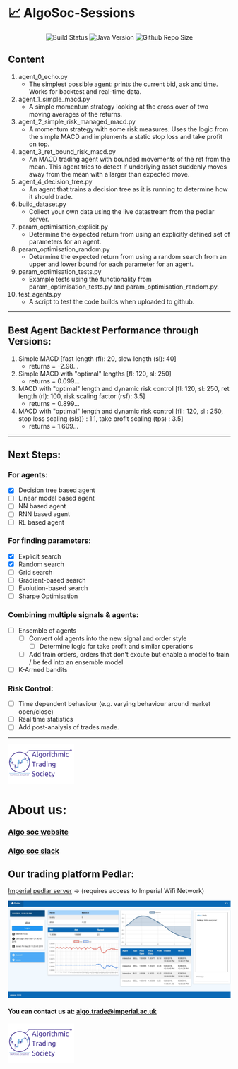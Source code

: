 # :chart_with_upwards_trend: AlgoSoc-Sessions

<p align="center">
	<img src="https://travis-ci.com/Joearrowsmith/AlgoSoc-Sessions.svg?branch=master"
     		alt="Build Status">
	<img src="https://img.shields.io/badge/Python_3.6.3+-orange"
     		alt="Java Version">
	<img src="https://img.shields.io/github/repo-size/joearrowsmith/AlgoSoc-Sessions"
     		alt="Github Repo Size">
</p>

## Content

1. agent_0_echo.py 
   - The simplest possible agent: prints the current bid, ask and time. Works for backtest and real-time data.
2. agent_1_simple_macd.py
   - A simple momentum strategy looking at the cross over of two moving averages of the returns.
3. agent_2_simple_risk_managed_macd.py
   - A momentum strategy with some risk measures. Uses the logic from the simple MACD and implements a static stop loss and take profit on top.
4. agent_3_ret_bound_risk_macd.py
   - An MACD trading agent with bounded movements of the ret from the mean. This agent tries to detect if underlying asset suddenly moves away from the mean with a larger than expected move.
5. agent_4_decision_tree.py
   - An agent that trains a decision tree as it is running to determine how it should trade.
6. build_dataset.py
   - Collect your own data using the live datastream from the pedlar server.
7. param_optimisation_explicit.py
   - Determine the expected return from using an explicitly defined set of parameters for an agent.
8. param_optimisation_random.py
   - Determine the expected return from using a random search from an upper and lower bound for each parameter for an agent.
9. param_optimisation_tests.py
   - Example tests using the functionality from param_optimisation_tests.py and param_optimisation_random.py.
10. test_agents.py
    - A script to test the code builds when uploaded to github.

---

## Best Agent Backtest Performance through Versions:

1. Simple MACD \[fast length (fl): 20, slow length (sl): 40\] 
   - returns = -2.98...
2. Simple MACD with "optimal" lengths \[fl: 120, sl: 250\]
   - returns = 0.099...
3. MACD with "optimal" length and dynamic risk control \[fl: 120, sl: 250, ret length (rl): 100, risk scaling factor (rsf): 3.5\]
   - returns = 0.899...
4. MACD with "optimal" length and dynamic risk control \[fl : 120, sl : 250, stop loss scaling (sls)} : 1.1, take profit scaling (tps) : 3.5]
   - returns = 1.609...

---

## Next Steps:

### For agents:
- [x] Decision tree based agent
- [ ] Linear model based agent
- [ ] NN based agent
- [ ] RNN based agent
- [ ] RL based agent

### For finding parameters:
- [x] Explicit search
- [x] Random search
- [ ] Grid search
- [ ] Gradient-based search
- [ ] Evolution-based search
- [ ] Sharpe Optimisation

### Combining multiple signals & agents:
- [ ] Ensemble of agents
  - [ ] Convert old agents into the new signal and order style
    - [ ] Determine logic for take profit and similar operations
  - [ ] Add train orders, orders that don't excute but enable a model to train / be fed into an ensemble model
- [ ] K-Armed bandits

### Risk Control:
- [ ] Time dependent behaviour (e.g. varying behaviour around market open/close)
- [ ] Real time statistics
- [ ] Add post-analysis of trades made.

---

<img src="misc/icats_logo.png" alt="icats_logo" width="150"/>

# About us:

### [Algo soc website](http://www.algosoc.com)

### [Algo soc slack](https://algosoc.slack.com)

## Our trading platform Pedlar:

[Imperial pedlar server](http://icats.doc.ic.ac.uk) &rightarrow; (requires access to Imperial Wifi Network)

![Pedlar](misc/pedlarweb_screenshot.jpg)

#### You can contact us at: <algo.trade@imperial.ac.uk>

<img src="misc/icats_logo.png" alt="icats_logo" width="150"/>
